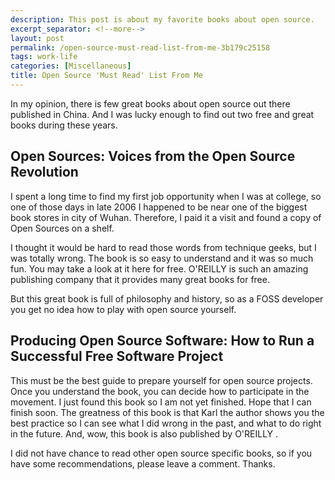 ```yaml
---
description: This post is about my favorite books about open source.
excerpt_separator: <!--more-->
layout: post
permalink: /open-source-must-read-list-from-me-3b179c25158
tags: work-life
categories: [Miscellaneous]
title: Open Source 'Must Read' List From Me
---
```

In my opinion, there is few great books about open source out there published in China. And I was lucky enough to find out two free and great books during these years.
<!--more-->

## Open Sources: Voices from the Open Source Revolution

I spent a long time to find my first job opportunity when I was at college, so one of those days in late 2006 I happened to be near one of the biggest book stores in city of Wuhan. Therefore, I paid it a visit and found a copy of Open Sources on a shelf.

I thought it would be hard to read those words from technique geeks, but I was totally wrong. The book is so easy to understand and it was so much fun. You may take a look at it here for free. O'REILLY is such an amazing publishing company that it provides many great books for free.

But this great book is full of philosophy and history, so as a FOSS developer you get no idea how to play with open source yourself.

## Producing Open Source Software: How to Run a Successful Free Software Project

This must be the best guide to prepare yourself for open source projects. Once you understand the book, you can decide how to participate in the movement. I just found this book so I am not yet finished. Hope that I can finish soon. The greatness of this book is that Karl the author shows you the best practice so I can see what I did wrong in the past, and what to do right in the future. And, wow, this book is also published by O'REILLY .

I did not have chance to read other open source specific books, so if you have some recommendations, please leave a comment. Thanks.